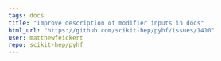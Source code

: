 ```yaml
---
tags: docs
title: "Improve description of modifier inputs in docs"
html_url: "https://github.com/scikit-hep/pyhf/issues/1410"
user: matthewfeickert
repo: scikit-hep/pyhf
---
```


